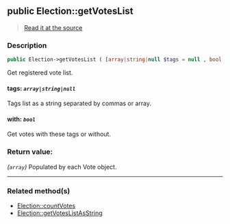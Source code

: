 ## public Election::getVotesList

> [Read it at the source](https://github.com/julien-boudry/Condorcet/blob/master/src/ElectionProcess/VotesProcess.php#L101)

### Description    

```php
public Election->getVotesList ( [array|string|null $tags = null , bool $with = true] ): array
```

Get registered vote list.
    

#### **tags:** *`array|string|null`*   
Tags list as a string separated by commas or array.    


#### **with:** *`bool`*   
Get votes with these tags or without.    


### Return value:   

*(`array`)* Populated by each Vote object.


---------------------------------------

### Related method(s)      

* [Election::countVotes](/Docs/ApiReferences/Election%20Class/public%20Election--countVotes.md)    
* [Election::getVotesListAsString](/Docs/ApiReferences/Election%20Class/public%20Election--getVotesListAsString.md)    
